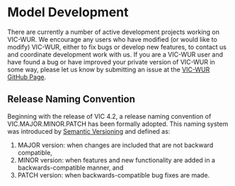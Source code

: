 # Model Development

There are currently a number of active development projects working on VIC-WUR. We encourage any users who have modified (or would like to modify) VIC-WUR, either to fix bugs or develop new features, to contact us and coordinate development work with us. If you are a VIC-WUR user and have found a bug or have improved your private version of VIC-WUR in some way, please let us know by submitting an issue at the [VIC-WUR GitHub Page](https://github.com/wur-wsg/VIC).

## Release Naming Convention

Beginning with the release of VIC 4.2, a release naming convention of VIC.MAJOR.MINOR.PATCH has been formally adopted. This naming system was introduced by [Semantic Versioning](http://semver.org/spec/v2.0.0.html) and defined as:

1.  MAJOR version: when changes are included that are not backward compatible,
2.  MINOR version: when features and new functionality are added in a backwards-compatible manner, and
3.  PATCH version: when backwards-compatible bug fixes are made.
